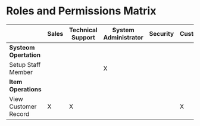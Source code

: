 # Roles and Permissions Matrix

|                        | Sales | Technical Support | System Administrator | Security | Customers |
| ---------------------- | ----- | ----------------- | -------------------- | -------- | ----------|
| **Systeom Opertation** |       |                   |                      |          |           |
| Setup Staff Member     |       |                   |           X          |          |           |
| **Item Operations**    |       |                   |                      |          |           |
| View Customer Record   |   X   |        X          |                      |          |     X     |
